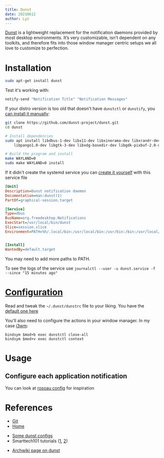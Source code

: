 ```yaml
---
title: Dunst
date: 20210612
author: Lyz
---
```


[Dunst](https://dunst-project.org/) is a lightweight replacement for the
notification daemons provided by most desktop environments. It’s very
customizable, isn’t dependent on any toolkits, and therefore fits into those
window manager centric setups we all love to customize to perfection.

# Installation

```bash
sudo apt-get install dunst
```

Test it's working with:

```bash
notify-send "Notification Title" "Notification Messages"
```

If your distro version is too old that doesn't have `dunstctl` or `dunstify`,
you [can install it manually](https://github.com/dunst-project/dunst#building):

```bash
git clone https://github.com/dunst-project/dunst.git
cd dunst

# Install dependencies
sudo apt install libdbus-1-dev libx11-dev libxinerama-dev libxrandr-dev libxss-dev libglib2.0-dev \
    libpango1.0-dev libgtk-3-dev libxdg-basedir-dev libgdk-pixbuf-2.0-dev

# Build the program and install
make WAYLAND=0
sudo make WAYLAND=0 install
```

If it didn't create the systemd service you can [create it yourself](linux_snippets.md#create-a-systemd-service-for-a-non-root-user) with this service file

```ini
[Unit]
Description=Dunst notification daemon
Documentation=man:dunst(1)
PartOf=graphical-session.target

[Service]
Type=dbus
BusName=org.freedesktop.Notifications
ExecStart=/usr/local/bin/dunst
Slice=session.slice
Environment=PATH=%h/.local/bin:/usr/local/bin:/usr/bin:/bin:/usr/local/games:/usr/games


[Install]
WantedBy=default.target
```

You may need to add more paths to PATH.

To see the logs of the service use `journalctl --user -u dunst.service -f --since "15 minutes ago"`

# [Configuration](https://github.com/dunst-project/dunst/blob/master/dunstrc)

Read and tweak the `~/.dunst/dunstrc` file to your liking. You have the [default one here](https://github.com/dunst-project/dunst/blob/master/dunstrc)

You'll also need to configure the actions in your window manager. In my case [i3wm](i3wm.md):

```
bindsym $mod+b exec dunstctl close-all
bindsym $mod+v exec dunstctl context
```

# Usage

## Configure each application notification

You can look at [rosoau config](https://gist.github.com/rosoau/fdfa7b3e37e3c5c67b7dad1b7257236e) for inspiration

# References

- [Git](https://github.com/dunst-project/dunst)
- [Home](https://dunst-project.org/)

* [Some dunst configs](https://github.com/dunst-project/dunst/issues/826)
* Smarttech101 tutorials ([1](https://smarttech101.com/how-to-configure-dunst-notifications-in-linux-with-images), [2](https://smarttech101.com/how-to-send-notifications-in-linux-using-dunstify-notify-send#Taking_Actions_on_notifications_using_dunstifynotify-send))

- [Archwiki page on dunst](https://wiki.archlinux.org/title/Dunst)
